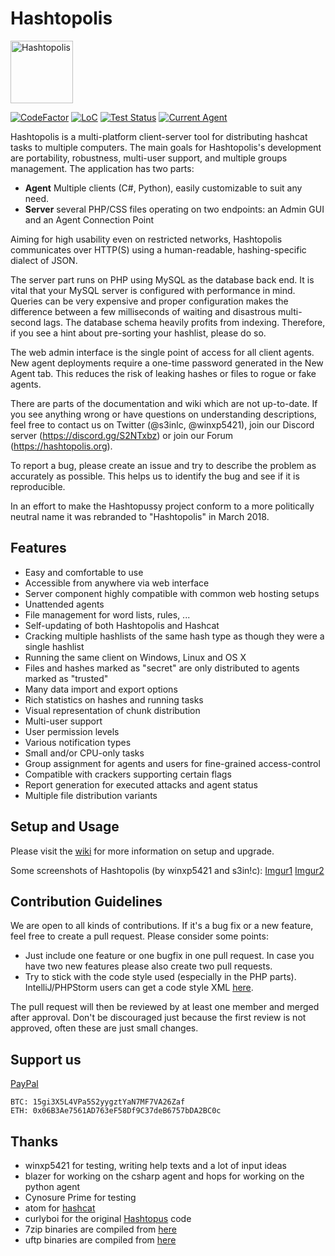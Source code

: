 # Hashtopolis

<img src="https://github.com/s3inlc/hashtopolis/blob/master/src/static/logo.png" alt='Hashtopolis' width="100">

[![CodeFactor](https://www.codefactor.io/repository/github/s3inlc/hashtopolis/badge)](https://www.codefactor.io/repository/github/s3inlc/hashtopolis)
[![LoC](https://tokei.rs/b1/github/s3inlc/Hashtopolis?category=code)](https://github.com/s3inlc/Hashtopolis)
[![Test Status](https://travis-ci.org/s3inlc/hashtopolis.svg?branch=master)](https://travis-ci.org/s3inlc/hashtopolis)
[![Current Agent](https://img.shields.io/badge/Current%20Agent%20Version-0.5.0-blue.svg)](https://travis-ci.org/s3inlc/hashtopolis-agent-python)

Hashtopolis is a multi-platform client-server tool for distributing hashcat tasks to multiple computers. The main goals for Hashtopolis's development are portability, robustness, multi-user support, and multiple groups management.
The application has two parts:

- **Agent** Multiple clients (C#, Python), easily customizable to suit any need.
- **Server** several PHP/CSS files operating on two endpoints: an Admin GUI and an Agent Connection Point

Aiming for high usability even on restricted networks, Hashtopolis communicates over HTTP(S) using a human-readable, hashing-specific dialect of JSON.

The server part runs on PHP using MySQL as the database back end. It is vital that your MySQL server is configured with performance in mind. Queries can be very expensive and proper configuration makes the difference between a few milliseconds of waiting and disastrous multi-second lags. The database schema heavily profits from indexing. Therefore, if you see a hint about pre-sorting your hashlist, please do so.

The web admin interface is the single point of access for all client agents. New agent deployments require a one-time password generated in the New Agent tab. This reduces the risk of leaking hashes or files to rogue or fake agents.

There are parts of the documentation and wiki which are not up-to-date. If you see anything wrong or have questions on understanding descriptions, feel free to contact us on Twitter (@s3inlc, @winxp5421), join our Discord server (https://discord.gg/S2NTxbz) or join our Forum (https://hashtopolis.org).

To report a bug, please create an issue and try to describe the problem as accurately as possible. This helps us to identify the bug and see if it is reproducible.

In an effort to make the Hashtopussy project conform to a more politically neutral name it was rebranded to "Hashtopolis" in March 2018.

## Features

- Easy and comfortable to use
- Accessible from anywhere via web interface
- Server component highly compatible with common web hosting setups
- Unattended agents
- File management for word lists, rules, ...
- Self-updating of both Hashtopolis and Hashcat
- Cracking multiple hashlists of the same hash type as though they were a single hashlist
- Running the same client on Windows, Linux and OS X
- Files and hashes marked as "secret" are only distributed to agents marked as "trusted"
- Many data import and export options
- Rich statistics on hashes and running tasks
- Visual representation of chunk distribution
- Multi-user support
- User permission levels
- Various notification types
- Small and/or CPU-only tasks
- Group assignment for agents and users for fine-grained access-control
- Compatible with crackers supporting certain flags
- Report generation for executed attacks and agent status
- Multiple file distribution variants

## Setup and Usage

Please visit the [wiki](https://github.com/s3inlc/hashtopolis/wiki) for more information on setup and upgrade.

Some screenshots of Hashtopolis (by winxp5421 and s3in!c): [Imgur1](http://imgur.com/gallery/Fj0s0) [Imgur2](http://imgur.com/gallery/LzTsI)

## Contribution Guidelines

We are open to all kinds of contributions. If it's a bug fix or a new feature, feel free to create a pull request. Please consider some points:

* Just include one feature or one bugfix in one pull request. In case you have two new features please also create two pull requests.
* Try to stick with the code style used (especially in the PHP parts). IntelliJ/PHPStorm users can get a code style XML [here](https://gist.github.com/s3inlc/226ed78b05eb6dc8f60f18d6fd310d74).

The pull request will then be reviewed by at least one member and merged after approval. Don't be discouraged just because the first review is not approved, often these are just small changes.

## Support us

[PayPal](https://www.paypal.com/cgi-bin/webscr?cmd=_s-xclick&hosted_button_id=7P3KXV8DQ5XKE)

```
BTC: 15gi3X5L4VPa5S2yygztYaN7MF7VA26Zaf
ETH: 0x06B3Ae7561AD763eF58Df9C37deB6757bDA2BC0c
```

## Thanks

* winxp5421 for testing, writing help texts and a lot of input ideas
* blazer for working on the csharp agent and hops for working on the python agent
* Cynosure Prime for testing
* atom for [hashcat](https://github.com/hashcat/hashcat)
* curlyboi for the original [Hashtopus](https://github.com/curlyboi/hashtopus) code
* 7zip binaries are compiled from [here](https://sourceforge.net/projects/sevenzip/files/7-Zip/16.04/)
* uftp binaries are compiled from [here](http://uftp-multicast.sourceforge.net/)
